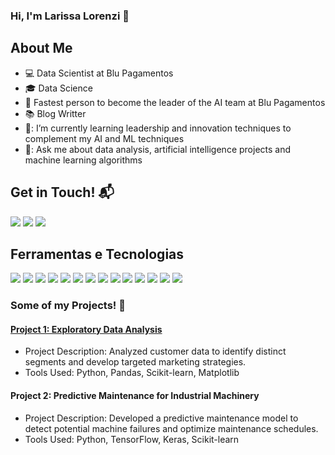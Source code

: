 ### Hi, I'm Larissa Lorenzi 👋

## About Me

- 💻 Data Scientist at Blu Pagamentos
- 🎓 Data Science
- 🚀 Fastest person to become the leader of the AI team at Blu Pagamentos
- 📚 Blog Writter
- 🌱: I’m currently learning leadership and innovation techniques to complement my AI and ML techniques
- 💬: Ask me about data analysis, artificial intelligence projects and machine learning algorithms

## Get in Touch! 📬

<div>
<a href="https://instagram.com/larissa.lorenzi" target="_blank"><img src="https://img.shields.io/badge/-Instagram-%23E4405F?style=for-the-badge&logo=instagram&logoColor=white" target="_blank"></a>
<a href = "mailto:lorenzilarissa@gmail.com"><img src="https://img.shields.io/badge/Gmail-D14836?style=for-the-badge&logo=gmail&logoColor=white" target="_blank"></a>
<a href="https://www.linkedin.com/in/larissalorenzi" target="_blank"><img src="https://img.shields.io/badge/-LinkedIn-%230077B5?style=for-the-badge&logo=linkedin&logoColor=white" target="_blank"></a>   
</div>

## Ferramentas e Tecnologias

<img src="https://cdn.jsdelivr.net/gh/devicons/devicon/icons/python/python-original-wordmark.svg" />
<img src="https://cdn.jsdelivr.net/gh/devicons/devicon/icons/postgresql/postgresql-original-wordmark.svg" />
<img src="https://cdn.jsdelivr.net/gh/devicons/devicon/icons/mysql/mysql-original-wordmark.svg" />
<img src="https://cdn.jsdelivr.net/gh/devicons/devicon/icons/rstudio/rstudio-original.svg" />
<img src="https://cdn.jsdelivr.net/gh/devicons/devicon/icons/amazonwebservices/amazonwebservices-original-wordmark.svg" />
<img src="https://cdn.jsdelivr.net/gh/devicons/devicon/icons/docker/docker-original-wordmark.svg" />
<img src="https://cdn.jsdelivr.net/gh/devicons/devicon/icons/git/git-original-wordmark.svg" />
<img src="https://cdn.jsdelivr.net/gh/devicons/devicon/icons/github/github-original-wordmark.svg" />
<img src="https://cdn.jsdelivr.net/gh/devicons/devicon/icons/vscode/vscode-original-wordmark.svg" />
<img src="https://cdn.jsdelivr.net/gh/devicons/devicon/icons/pandas/pandas-original-wordmark.svg" />
<img src="https://cdn.jsdelivr.net/gh/devicons/devicon/icons/numpy/numpy-original-wordmark.svg" />
<img src="https://cdn.jsdelivr.net/gh/devicons/devicon/icons/jupyter/jupyter-original-wordmark.svg" />
<img src="https://cdn.jsdelivr.net/gh/devicons/devicon/icons/pytorch/pytorch-original-wordmark.svg" />
<img src="https://cdn.jsdelivr.net/gh/devicons/devicon/icons/tensorflow/tensorflow-original-wordmark.svg" />

### Some of my Projects! 🎨

#### [Project 1: Exploratory Data Analysis](https://github.com/lorenzilarissa/exploratory-data-analysis)
- Project Description: Analyzed customer data to identify distinct segments and develop targeted marketing strategies.
- Tools Used: Python, Pandas, Scikit-learn, Matplotlib

#### Project 2: Predictive Maintenance for Industrial Machinery
- Project Description: Developed a predictive maintenance model to detect potential machine failures and optimize maintenance schedules.
- Tools Used: Python, TensorFlow, Keras, Scikit-learn

